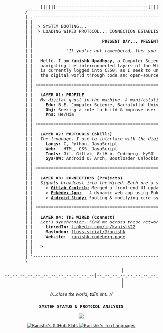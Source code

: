 <!-- 
  The <style> tag makes the cursor blink. GitHub fully supports this.
-->
<style>
  .blinking-cursor {
    animation: blink 1s step-end infinite;
  }
  @keyframes blink {
    from, to { color: transparent; }
    50% { color: inherit; }
  }
</style>

<!--
  The <pre> tag and monospace font require perfect alignment. Every line of text
  within the monitor has been padded with spaces to be the exact same length.
-->
<div align="center">
<pre>
              [||||]------------------------------------[||||]
        /¯¯¯¯¯¯¯¯¯¯¯¯¯¯¯¯¯¯¯¯¯¯¯¯¯¯¯¯¯¯¯¯¯¯¯¯¯¯¯¯¯¯¯¯¯¯¯¯¯¯¯¯¯¯¯¯¯¯¯¯¯¯¯¯¯¯¯¯¯¯\
        | .----------------------------------------------------------------------. |
        | |                                                                      | |
        | |  > SYSTEM BOOTING...                                                 | |
        | |  > LOADING WIRED PROTOCOL... CONNECTION ESTABLISHED.                 | |
        | |                                                                      | |
        | |                           <b>PRESENT DAY... PRESENT TIME...</b>                 | |
        | |                                                                      | |
        | |             <i>"If you're not remembered, then you never existed."</i>          | |
        | |                                                                      | |
        | |   Hello. I am <b>Kanishk Upadhyay</b>, a Computer Science student           | |
        | |   navigating the interconnected layers of the Wired. My consciousness    | |
        | |   is currently logged into CS50, as I seek to understand and shape     | |
        | |   the digital world through code and open-source contributions.        | |
        | |                                                                      | |
        | | ====================================================================== | |
        | |                                                                      | |
        | |   <b>LAYER 01: PROFILE</b>                                                    | |
        | |   <i>My digital ghost in the machine. A manifestation of my skills.</i>   | |
        | |     <b>Edu:</b> B.E. Computer Science, Barkatullah University (2023-2027) | |
        | |     <b>Obj:</b> Seeking a role to build & improve user applications.      | |
        | |     <b>Pns:</b> He/Him                                                     | |
        | |                                                                      | |
        | | ====================================================================== | |
        | |                                                                      | |
        | |   <b>LAYER 02: PROTOCOLS (Skills)</b>                                         | |
        | |   <i>The languages I use to interface with the digital world.</i>         | |
        | |     <b>Langs:</b> C, Python, JavaScript                                      | |
        | |     <b>Web:</b>   HTML, CSS, JavaScript                                      | |
        | |     <b>Tools:</b> Git, GitLab, GitHub, Codeberg, MySQL                       | |
        | |     <b>Sys/HW:</b> Android OS Arch, Bootloader Unlocking, Custom ROMs     | |
        | |                                                                      | |
        | | ====================================================================== | |
        | |                                                                      | |
        | |   <b>LAYER 03: CONNECTIONS (Projects)</b>                                     | |
        | |   <i>Signals broadcast into the Wired. Each one a successful link.</i>    | |
        | |     > <a href="#" target="_blank"><b>GitLab Contrib:</b></a> Merged a front-end UI update to the core project. | |
        | |     > <a href="#" target="_blank"><b>Pokédex App:</b></a>   A dynamic web app using PokéAPI and async JS.    | |
        | |     > <a href="#" target="_blank"><b>Android Study:</b></a> Rooting & modifying core system files (self-study).| |
        | |                                                                      | |
        | | ====================================================================== | |
        | |                                                                      | |
        | |   <b>LAYER 04: THE WIRED (Connect)</b>                                        | |
        | |   <i>Let's synchronize. Find me across these networks.</i>                | |
        | |     <b>LinkedIn:</b> <a href="https://linkedin.com/in/kanishk22" target="_blank">linkedin.com/in/kanishk22</a>                     | |
        | |     <b>Mastodon:</b> <a href="https://floss.social/@kanishk" target="_blank">floss.social/@kanishk</a>                       | |
        | |     <b>Website:</b>  <a href="https://kanishk.codeberg.page" target="_blank">kanishk.codeberg.page</a>                       | |
        | |                                                                      | |
        | |   > <span class="blinking-cursor">_</span>                                                                    | |
        | |                                                                      | |
        | '----------------------------------------------------------------------' |
        \__________________________________________________________________________/
</pre>
</div>

<!-- Lain-Themed ASCII Art: Power Lines -->
<div align="center">
<pre>
&nbsp; &nbsp; &nbsp; &nbsp; &nbsp; &nbsp; &nbsp; &nbsp; &nbsp; &nbsp; &nbsp; &nbsp; &nbsp; &nbsp; &nbsp; &nbsp; |
--_--_--_--_--_--_--_--_--_--_--_--|--_--_--_--_--_--_--_--_--_--_--_--
&nbsp; &nbsp; &nbsp; &nbsp; &nbsp; &nbsp; &nbsp; &nbsp; &nbsp; &nbsp; &nbsp; &nbsp; &nbsp; &nbsp; &nbsp; &nbsp; |
&nbsp; &nbsp; &nbsp; &nbsp; &nbsp; &nbsp; &nbsp; &nbsp; &nbsp; &nbsp; &nbsp; &nbsp; &nbsp; &nbsp; &nbsp; &nbsp; |
</pre>
<i>//...close the world, txEn eht...//</i>
</div>

###

<div align="center">

### `SYSTEM STATUS & PROTOCOL ANALYSIS`

<p align="center">
  <a href="https://skillicons.dev">
    <img src="https://skillicons.dev/icons?i=c,python,js,html,css,mysql,git,github,gitlab,linux,androidstudio&perline=6" />
  </a>
</p>

<!-- Thematic GitHub Stats -->
<p align="center">
  <a href="https://github.com/anuraghazra/github-readme-stats">
    <img alt="Kanishk's GitHub Stats" src="https://github-readme-stats.vercel.app/api?username=kanishk-upadhyay&show_icons=true&count_private=true&hide_border=true&title_color=81a2be&icon_color=f0c674&bg_color=0d1117&text_color=c9d1d9" />
  </a>
  <a href="https://github.com/anuraghazra/github-readme-stats">
    <img alt="Kanishk's Top Languages" src="https://github-readme-stats.vercel.app/api/top-langs/?username=kanishk-upadhyay&layout=compact&hide_border=true&title_color=81a2be&bg_color=0d1117&text_color=c9d1d9&langs_count=8" />
  </a>
</p>

</div>

